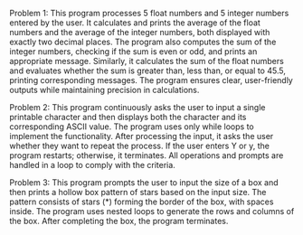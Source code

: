 Problem 1: This program processes 5 float numbers and 5 integer numbers entered by the user. It calculates and prints the average of the float numbers and the average of the integer numbers, both displayed with exactly two decimal places. The program also computes the sum of the integer numbers, checking if the sum is even or odd, and prints an appropriate message. Similarly, it calculates the sum of the float numbers and evaluates whether the sum is greater than, less than, or equal to 45.5, printing corresponding messages. The program ensures clear, user-friendly outputs while maintaining precision in calculations.

Problem 2: This program continuously asks the user to input a single printable character and then displays both the character and its corresponding ASCII value. The program uses only while loops to implement the functionality. After processing the input, it asks the user whether they want to repeat the process. If the user enters Y or y, the program restarts; otherwise, it terminates. All operations and prompts are handled in a loop to comply with the criteria.

Problem 3: This program prompts the user to input the size of a box and then prints a hollow box pattern of stars based on the input size. The pattern consists of stars (*) forming the border of the box, with spaces inside. The program uses nested loops to generate the rows and columns of the box. After completing the box, the program terminates.
